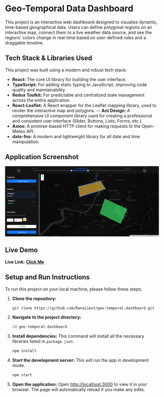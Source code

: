 # Geo-Temporal Data Dashboard

This project is an interactive web dashboard designed to visualize dynamic, time-based geographical data. Users can define polygonal regions on an interactive map, connect them to a live weather data source, and see the regions' colors change in real-time based on user-defined rules and a draggable timeline.



## Tech Stack & Libraries Used

This project was built using a modern and robust tech stack:

-   **React:** The core UI library for building the user interface.
-   **TypeScript:** For adding static typing to JavaScript, improving code quality and maintainability.
-   **Redux Toolkit:** For predictable and centralized state management across the entire application.
-   **React-Leaflet:** A React wrapper for the Leaflet mapping library, used to render the interactive map and polygons.
--   **Ant Design:** A comprehensive UI component library used for creating a professional and consistent user interface (Slider, Buttons, Lists, Forms, etc.).
-   **Axios:** A promise-based HTTP client for making requests to the Open-Meteo API.
-   **date-fns:** A modern and lightweight library for all date and time manipulation.

## Application Screenshot

![Application Screenshot](./assets/img.png)

## Live Demo

**Live Link:** [**Click Me**](https://geo-temporal-dashboard-three.vercel.app/)

## Setup and Run Instructions

To run this project on your local machine, please follow these steps:

1.  **Clone the repository:**
    ```bash
    git clone https://github.com/Ranaiiest/geo-temporal-dashboard.git
    ```

2.  **Navigate to the project directory:**
    ```bash
    cd geo-temporal-dashboard
    ```

3.  **Install dependencies:**
    This command will install all the necessary libraries listed in `package.json`.
    ```bash
    npm install
    ```

4.  **Start the development server:**
    This will run the app in development mode.
    ```bash
    npm start
    ```

5.  **Open the application:**
    Open [http://localhost:3000](http://localhost:3000) to view it in your browser. The page will automatically reload if you make any edits.
